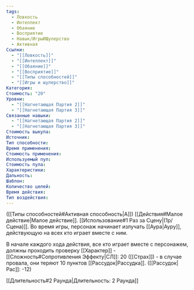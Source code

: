 ```yaml
---
tags:
  - Ловкость
  - Интеллект
  - Обаяние
  - Восприятие
  - Навык/ИгрыИШулерство
  - Активная
Ссылки:
  - "[[Ловкость]]"
  - "[[Интеллект]]"
  - "[[Обаяние]]"
  - "[[Восприятие]]"
  - "[[Типы способностей]]"
  - "[[Игры и шулерство]]"
Категория: 
Стоимость: "20"
Уровни:
  - "[[Нагнетающая Партия 2]]"
  - "[[Нагнетающая Партия 3]]"
Связанные навыки:
  - "[[Нагнетающая Партия 2]]"
  - "[[Нагнетающая Партия 3]]"
Стоимость выкупа:
Источник:
Тип способности:
Время применения:
Стоимость применения:
Используемый пул:
Стоимость пула:
Характеристики:
Дальность:
Шаблон:
Количество целей:
Время действия:
Тип воздействия:
---
```

([[Типы способностей#Активная способность|А]]) [[Действия#Малое действие|Малое действие]]. [[Использование#1 Раз за Сцену|(1р/Сцена)]]. Во время игры, персонаж начинает излучать [[Аура|Ауру]], действующую на всех кто играет вместе с ним. 

В начале каждого хода действия, все кто играет вместе с персонажем, должны проходить проверку [[Характер]] - [[Сложность#Cопротивления Эффекту|СЛ]]: 20 ([[Страх]]) - в случае провала, они теряют 10 пунктов [[Рассудок|Рассудка]]. ([[Рассудок|Рас]]: -12) 

[[Длительность#2 Раунда|Длительность: 2 Раунда]]